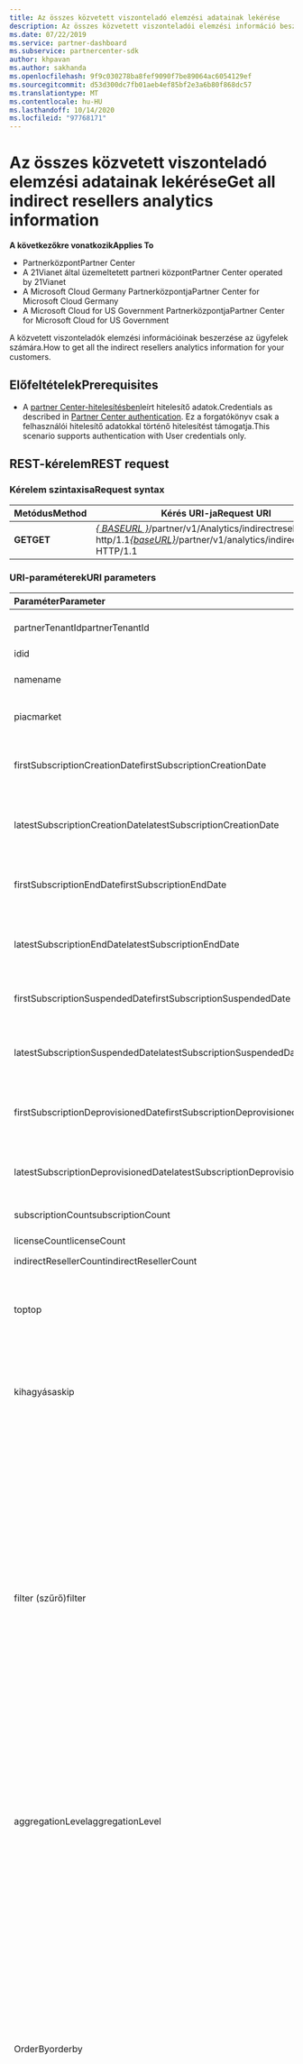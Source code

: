 ```yaml
---
title: Az összes közvetett viszonteladó elemzési adatainak lekérése
description: Az összes közvetett viszonteladói elemzési információ beszerzése.
ms.date: 07/22/2019
ms.service: partner-dashboard
ms.subservice: partnercenter-sdk
author: khpavan
ms.author: sakhanda
ms.openlocfilehash: 9f9c030278ba8fef9090f7be89064ac6054129ef
ms.sourcegitcommit: d53d300dc7fb01aeb4ef85bf2e3a6b80f868dc57
ms.translationtype: MT
ms.contentlocale: hu-HU
ms.lasthandoff: 10/14/2020
ms.locfileid: "97768171"
---
```

# <a name="get-all-indirect-resellers-analytics-information"></a><span data-ttu-id="16595-103">Az összes közvetett viszonteladó elemzési adatainak lekérése</span><span class="sxs-lookup"><span data-stu-id="16595-103">Get all indirect resellers analytics information</span></span>

<span data-ttu-id="16595-104">**A következőkre vonatkozik**</span><span class="sxs-lookup"><span data-stu-id="16595-104">**Applies To**</span></span>

- <span data-ttu-id="16595-105">Partnerközpont</span><span class="sxs-lookup"><span data-stu-id="16595-105">Partner Center</span></span>
- <span data-ttu-id="16595-106">A 21Vianet által üzemeltetett partneri központ</span><span class="sxs-lookup"><span data-stu-id="16595-106">Partner Center operated by 21Vianet</span></span>
- <span data-ttu-id="16595-107">A Microsoft Cloud Germany Partnerközpontja</span><span class="sxs-lookup"><span data-stu-id="16595-107">Partner Center for Microsoft Cloud Germany</span></span>
- <span data-ttu-id="16595-108">A Microsoft Cloud for US Government Partnerközpontja</span><span class="sxs-lookup"><span data-stu-id="16595-108">Partner Center for Microsoft Cloud for US Government</span></span>

<span data-ttu-id="16595-109">A közvetett viszonteladók elemzési információinak beszerzése az ügyfelek számára.</span><span class="sxs-lookup"><span data-stu-id="16595-109">How to get all the indirect resellers analytics information for your customers.</span></span>

## <a name="prerequisites"></a><span data-ttu-id="16595-110">Előfeltételek</span><span class="sxs-lookup"><span data-stu-id="16595-110">Prerequisites</span></span>

- <span data-ttu-id="16595-111">A [partner Center-hitelesítésben](partner-center-authentication.md)leírt hitelesítő adatok.</span><span class="sxs-lookup"><span data-stu-id="16595-111">Credentials as described in [Partner Center authentication](partner-center-authentication.md).</span></span> <span data-ttu-id="16595-112">Ez a forgatókönyv csak a felhasználói hitelesítő adatokkal történő hitelesítést támogatja.</span><span class="sxs-lookup"><span data-stu-id="16595-112">This scenario supports authentication with User credentials only.</span></span>

## <a name="rest-request"></a><span data-ttu-id="16595-113">REST-kérelem</span><span class="sxs-lookup"><span data-stu-id="16595-113">REST request</span></span>

### <a name="request-syntax"></a><span data-ttu-id="16595-114">Kérelem szintaxisa</span><span class="sxs-lookup"><span data-stu-id="16595-114">Request syntax</span></span>

| <span data-ttu-id="16595-115">Metódus</span><span class="sxs-lookup"><span data-stu-id="16595-115">Method</span></span>  | <span data-ttu-id="16595-116">Kérés URI-ja</span><span class="sxs-lookup"><span data-stu-id="16595-116">Request URI</span></span> |
|---------|-------------|
| <span data-ttu-id="16595-117">**GET**</span><span class="sxs-lookup"><span data-stu-id="16595-117">**GET**</span></span> | <span data-ttu-id="16595-118">[*\{ BASEURL \}*](partner-center-rest-urls.md)/partner/v1/Analytics/indirectresellers http/1.1</span><span class="sxs-lookup"><span data-stu-id="16595-118">[*\{baseURL\}*](partner-center-rest-urls.md)/partner/v1/analytics/indirectresellers HTTP/1.1</span></span> |

### <a name="uri-parameters"></a><span data-ttu-id="16595-119">URI-paraméterek</span><span class="sxs-lookup"><span data-stu-id="16595-119">URI parameters</span></span>

| <span data-ttu-id="16595-120">Paraméter</span><span class="sxs-lookup"><span data-stu-id="16595-120">Parameter</span></span>                             | <span data-ttu-id="16595-121">Típus</span><span class="sxs-lookup"><span data-stu-id="16595-121">Type</span></span>     | <span data-ttu-id="16595-122">Leírás</span><span class="sxs-lookup"><span data-stu-id="16595-122">Description</span></span>                              |
|:--------------------------------------|:---------|:-----------------------------------------|
| <span data-ttu-id="16595-123">partnerTenantId</span><span class="sxs-lookup"><span data-stu-id="16595-123">partnerTenantId</span></span>                       | <span data-ttu-id="16595-124">sztring</span><span class="sxs-lookup"><span data-stu-id="16595-124">string</span></span>   | <span data-ttu-id="16595-125">Annak a partnernek a bérlői azonosítója, amelyhez közvetett viszonteladói adatmennyiséget kíván beolvasni.</span><span class="sxs-lookup"><span data-stu-id="16595-125">The Tenant ID of the partner for which you want to retrieve indirect resellers data.</span></span> |
| <span data-ttu-id="16595-126">id</span><span class="sxs-lookup"><span data-stu-id="16595-126">id</span></span>                                    | <span data-ttu-id="16595-127">sztring</span><span class="sxs-lookup"><span data-stu-id="16595-127">string</span></span>   | <span data-ttu-id="16595-128">Közvetett viszonteladó azonosítója</span><span class="sxs-lookup"><span data-stu-id="16595-128">Indirect reseller ID</span></span>                                                                 |
| <span data-ttu-id="16595-129">name</span><span class="sxs-lookup"><span data-stu-id="16595-129">name</span></span>                                  | <span data-ttu-id="16595-130">sztring</span><span class="sxs-lookup"><span data-stu-id="16595-130">string</span></span>   | <span data-ttu-id="16595-131">Annak a partnernek a neve, amelyhez közvetett viszonteladói adatmennyiséget kíván beolvasni.</span><span class="sxs-lookup"><span data-stu-id="16595-131">The Name of the partner for which you want to retrieve indirect resellers data.</span></span>      |
| <span data-ttu-id="16595-132">piac</span><span class="sxs-lookup"><span data-stu-id="16595-132">market</span></span>                                | <span data-ttu-id="16595-133">sztring</span><span class="sxs-lookup"><span data-stu-id="16595-133">string</span></span>   | <span data-ttu-id="16595-134">Annak a partnernek a piaca, amelyhez közvetett viszonteladói adatmennyiséget kíván beolvasni.</span><span class="sxs-lookup"><span data-stu-id="16595-134">The Market of the partner for which you want to retrieve indirect resellers data.</span></span>    |
| <span data-ttu-id="16595-135">firstSubscriptionCreationDate</span><span class="sxs-lookup"><span data-stu-id="16595-135">firstSubscriptionCreationDate</span></span>         | <span data-ttu-id="16595-136">karakterlánc UTC-dátum időformátuma</span><span class="sxs-lookup"><span data-stu-id="16595-136">string in UTC date time format</span></span>  | <span data-ttu-id="16595-137">Az első előfizetés létrehozásának dátuma, amely alapján a közvetett viszonteladói adatok lekérését kéri.</span><span class="sxs-lookup"><span data-stu-id="16595-137">The creation date of the first subscription based on which you want to retrieve indirect resellers data.</span></span>  |
| <span data-ttu-id="16595-138">latestSubscriptionCreationDate</span><span class="sxs-lookup"><span data-stu-id="16595-138">latestSubscriptionCreationDate</span></span>        | <span data-ttu-id="16595-139">karakterlánc UTC-dátum időformátuma</span><span class="sxs-lookup"><span data-stu-id="16595-139">string in UTC date time format</span></span>  | <span data-ttu-id="16595-140">A legújabb előfizetés létrehozásának dátuma.</span><span class="sxs-lookup"><span data-stu-id="16595-140">The creation date of the latest subscription.</span></span>                 |
| <span data-ttu-id="16595-141">firstSubscriptionEndDate</span><span class="sxs-lookup"><span data-stu-id="16595-141">firstSubscriptionEndDate</span></span>              | <span data-ttu-id="16595-142">karakterlánc UTC-dátum időformátuma</span><span class="sxs-lookup"><span data-stu-id="16595-142">string in UTC date time format</span></span>  | <span data-ttu-id="16595-143">Az előfizetés első befejezése után.</span><span class="sxs-lookup"><span data-stu-id="16595-143">First time any subscription was ended.</span></span>                        |
| <span data-ttu-id="16595-144">latestSubscriptionEndDate</span><span class="sxs-lookup"><span data-stu-id="16595-144">latestSubscriptionEndDate</span></span>             | <span data-ttu-id="16595-145">karakterlánc UTC-dátum időformátuma</span><span class="sxs-lookup"><span data-stu-id="16595-145">string in UTC date time format</span></span>  | <span data-ttu-id="16595-146">Az előfizetés befejezésének utolsó dátuma.</span><span class="sxs-lookup"><span data-stu-id="16595-146">Latest date when any subscription was ended.</span></span>                  |
| <span data-ttu-id="16595-147">firstSubscriptionSuspendedDate</span><span class="sxs-lookup"><span data-stu-id="16595-147">firstSubscriptionSuspendedDate</span></span>        | <span data-ttu-id="16595-148">karakterlánc UTC dátum idő szerint</span><span class="sxs-lookup"><span data-stu-id="16595-148">string in UTC date time</span></span>         | <span data-ttu-id="16595-149">Az előfizetés felfüggesztésének első időpontja.</span><span class="sxs-lookup"><span data-stu-id="16595-149">First time any subscription was suspended.</span></span>                    |
| <span data-ttu-id="16595-150">latestSubscriptionSuspendedDate</span><span class="sxs-lookup"><span data-stu-id="16595-150">latestSubscriptionSuspendedDate</span></span>       | <span data-ttu-id="16595-151">karakterlánc UTC-dátum időformátuma</span><span class="sxs-lookup"><span data-stu-id="16595-151">string in UTC date time format</span></span>  | <span data-ttu-id="16595-152">Az előfizetés felfüggesztésének utolsó dátuma.</span><span class="sxs-lookup"><span data-stu-id="16595-152">Latest date when any subscription was suspended.</span></span>              |
| <span data-ttu-id="16595-153">firstSubscriptionDeprovisionedDate</span><span class="sxs-lookup"><span data-stu-id="16595-153">firstSubscriptionDeprovisionedDate</span></span>    | <span data-ttu-id="16595-154">karakterlánc UTC-dátum időformátuma</span><span class="sxs-lookup"><span data-stu-id="16595-154">string in UTC date time format</span></span>  | <span data-ttu-id="16595-155">Az előfizetés első kiépítésekor.</span><span class="sxs-lookup"><span data-stu-id="16595-155">First time any subscription was deprovisioned.</span></span>                |
| <span data-ttu-id="16595-156">latestSubscriptionDeprovisionedDate</span><span class="sxs-lookup"><span data-stu-id="16595-156">latestSubscriptionDeprovisionedDate</span></span>   | <span data-ttu-id="16595-157">karakterlánc UTC-dátum időformátuma</span><span class="sxs-lookup"><span data-stu-id="16595-157">string in UTC date time format</span></span>  | <span data-ttu-id="16595-158">Az előfizetés megszűnésének utolsó dátuma.</span><span class="sxs-lookup"><span data-stu-id="16595-158">Latest date when any subscription was deprovisioned.</span></span>          |
| <span data-ttu-id="16595-159">subscriptionCount</span><span class="sxs-lookup"><span data-stu-id="16595-159">subscriptionCount</span></span>                     | <span data-ttu-id="16595-160">double</span><span class="sxs-lookup"><span data-stu-id="16595-160">double</span></span>   | <span data-ttu-id="16595-161">Az összes hozzáadott értékhez tartozó előfizetés száma</span><span class="sxs-lookup"><span data-stu-id="16595-161">Subscription count for all value added resellers</span></span>                                     |
| <span data-ttu-id="16595-162">licenseCount</span><span class="sxs-lookup"><span data-stu-id="16595-162">licenseCount</span></span>                          | <span data-ttu-id="16595-163">double</span><span class="sxs-lookup"><span data-stu-id="16595-163">double</span></span>   | <span data-ttu-id="16595-164">Az összes hozzáadott értékhez tartozó licencek száma.</span><span class="sxs-lookup"><span data-stu-id="16595-164">License count for all value added resellers.</span></span>                                         |
| <span data-ttu-id="16595-165">indirectResellerCount</span><span class="sxs-lookup"><span data-stu-id="16595-165">indirectResellerCount</span></span>                 | <span data-ttu-id="16595-166">double</span><span class="sxs-lookup"><span data-stu-id="16595-166">double</span></span>   | <span data-ttu-id="16595-167">Közvetett viszonteladók száma</span><span class="sxs-lookup"><span data-stu-id="16595-167">Indirect resellers count</span></span>                                                             |
|  <span data-ttu-id="16595-168">top</span><span class="sxs-lookup"><span data-stu-id="16595-168">top</span></span>                                  | <span data-ttu-id="16595-169">sztring</span><span class="sxs-lookup"><span data-stu-id="16595-169">string</span></span>   | <span data-ttu-id="16595-170">A kérelemben visszaadni kívánt adatsorok száma.</span><span class="sxs-lookup"><span data-stu-id="16595-170">The number of rows of data to return in the request.</span></span> <span data-ttu-id="16595-171">A maximális érték és az alapértelmezett érték, ha nincs megadva, 10000.</span><span class="sxs-lookup"><span data-stu-id="16595-171">The maximum value and the default value if not specified is 10000.</span></span> <span data-ttu-id="16595-172">Ha több sor van a lekérdezésben, a válasz törzse tartalmaz egy következő hivatkozást, amely a következő adatoldalának lekérésére használható.</span><span class="sxs-lookup"><span data-stu-id="16595-172">If there are more rows in the query, the response body includes a next link that you can use to request the next page of data.</span></span>  |
| <span data-ttu-id="16595-173">kihagyása</span><span class="sxs-lookup"><span data-stu-id="16595-173">skip</span></span>                                  | <span data-ttu-id="16595-174">int</span><span class="sxs-lookup"><span data-stu-id="16595-174">int</span></span>      | <span data-ttu-id="16595-175">A lekérdezésben kihagyni kívánt sorok száma.</span><span class="sxs-lookup"><span data-stu-id="16595-175">The number of rows to skip in the query.</span></span> <span data-ttu-id="16595-176">Használja ezt a paramétert a nagy adathalmazokon keresztüli lapra.</span><span class="sxs-lookup"><span data-stu-id="16595-176">Use this parameter to page through large data sets.</span></span> <span data-ttu-id="16595-177">Például **`top=10000 and skip=0`** lekéri az első 10000 sornyi adatsort, **`top=10000 and skip=10000`** lekérdezi a következő 10000 sort, és így tovább.</span><span class="sxs-lookup"><span data-stu-id="16595-177">For example, **`top=10000 and skip=0`** retrieves the first 10000 rows of data, **`top=10000 and skip=10000`** retrieves the next 10000 rows of data, and so on.</span></span>              |
| <span data-ttu-id="16595-178">filter (szűrő)</span><span class="sxs-lookup"><span data-stu-id="16595-178">filter</span></span>                                | <span data-ttu-id="16595-179">sztring</span><span class="sxs-lookup"><span data-stu-id="16595-179">string</span></span>   | <span data-ttu-id="16595-180">A kérelem *Filter* paraméterében egy vagy több olyan utasítás található, amely a válasz sorait szűri.</span><span class="sxs-lookup"><span data-stu-id="16595-180">The *filter* parameter of the request contains one or more statements that filter the rows in the response.</span></span> <span data-ttu-id="16595-181">Minden utasítás tartalmaz egy mezőt és egy értéket, amely társítva van az **`eq`** vagy **`ne`** operátorhoz, és a utasítások kombinálhatók a vagy a használatával **`and`** **`or`** .</span><span class="sxs-lookup"><span data-stu-id="16595-181">Each statement contains a field and value that are associated with the **`eq`** or **`ne`** operators, and statements can be combined using **`and`** or **`or`**.</span></span> <span data-ttu-id="16595-182">A következő mezőket adhatja meg:</span><span class="sxs-lookup"><span data-stu-id="16595-182">You can specify the following fields:</span></span><br/><br/>     <span data-ttu-id="16595-183">*partnerTenantId*</span><span class="sxs-lookup"><span data-stu-id="16595-183">*partnerTenantId*</span></span><br/> <span data-ttu-id="16595-184">*id*</span><span class="sxs-lookup"><span data-stu-id="16595-184">*id*</span></span><br/> <span data-ttu-id="16595-185">*Név*</span><span class="sxs-lookup"><span data-stu-id="16595-185">*Name*</span></span><br/>                <span data-ttu-id="16595-186">*piac*</span><span class="sxs-lookup"><span data-stu-id="16595-186">*market*</span></span><br/> <span data-ttu-id="16595-187">*firstSubscriptionCreationDate*</span><span class="sxs-lookup"><span data-stu-id="16595-187">*firstSubscriptionCreationDate*</span></span><br/> <span data-ttu-id="16595-188">*latestSubscriptionCreationDate*</span><span class="sxs-lookup"><span data-stu-id="16595-188">*latestSubscriptionCreationDate*</span></span><br/>                <span data-ttu-id="16595-189">*firstSubscriptionEndDate*</span><span class="sxs-lookup"><span data-stu-id="16595-189">*firstSubscriptionEndDate*</span></span><br/>                <span data-ttu-id="16595-190">*latestSubscriptionEndDate*</span><span class="sxs-lookup"><span data-stu-id="16595-190">*latestSubscriptionEndDate*</span></span><br/>                <span data-ttu-id="16595-191">*firstSubscriptionSuspendedDate*</span><span class="sxs-lookup"><span data-stu-id="16595-191">*firstSubscriptionSuspendedDate*</span></span><br/>                <span data-ttu-id="16595-192">*latestSubscriptionSuspendedDate*</span><span class="sxs-lookup"><span data-stu-id="16595-192">*latestSubscriptionSuspendedDate*</span></span><br/>                <span data-ttu-id="16595-193">*firstSubscriptionDeprovisionedDate*</span><span class="sxs-lookup"><span data-stu-id="16595-193">*firstSubscriptionDeprovisionedDate*</span></span><br/>                <span data-ttu-id="16595-194">*latestSubscriptionDeprovisionedDate*</span><span class="sxs-lookup"><span data-stu-id="16595-194">*latestSubscriptionDeprovisionedDate*</span></span><br/><br/>         <span data-ttu-id="16595-195">**Példa**</span><span class="sxs-lookup"><span data-stu-id="16595-195">**Example:**</span></span><br/>              `.../indirectresellers?filter=market eq 'US'`<br/><br/>            <span data-ttu-id="16595-196">**Példa**</span><span class="sxs-lookup"><span data-stu-id="16595-196">**Example:**</span></span><br/>                `.../indirectresellers?filter=market eq 'US' or (firstSubscriptionCreationDate le cast('2018-01-01',Edm.DateTimeOffset) and firstSubscriptionCreationDate le cast('2018-04-01',Edm.DateTimeOffset))` |              
| <span data-ttu-id="16595-197">aggregationLevel</span><span class="sxs-lookup"><span data-stu-id="16595-197">aggregationLevel</span></span>                     | <span data-ttu-id="16595-198">sztring</span><span class="sxs-lookup"><span data-stu-id="16595-198">string</span></span>    | <span data-ttu-id="16595-199">Meghatározza azt az időtartományt, amely esetében az összesített adatokat le kell olvasni.</span><span class="sxs-lookup"><span data-stu-id="16595-199">Specifies the time range for which to retrieve aggregate data.</span></span> <span data-ttu-id="16595-200">A következő karakterláncok egyike lehet: &quot; nap &quot; , &quot; hét &quot; vagy &quot; hónap &quot; .</span><span class="sxs-lookup"><span data-stu-id="16595-200">Can be one of the following strings: &quot;day&quot;, &quot;week&quot;, or &quot;month&quot;.</span></span> <span data-ttu-id="16595-201">Ha nincs megadva, az alapértelmezett érték a &quot; nap &quot; .</span><span class="sxs-lookup"><span data-stu-id="16595-201">If unspecified, the default is &quot;day&quot;.</span></span><br/><br/>                                 <span data-ttu-id="16595-202">`aggregationLevel` nem támogatott `aggregationLevel` .</span><span class="sxs-lookup"><span data-stu-id="16595-202">`aggregationLevel` isn't supported without a `aggregationLevel`.</span></span> <span data-ttu-id="16595-203">`aggregationLevel` a következőben szereplő összes **datefields** vonatkozik: `aggregationLevel`</span><span class="sxs-lookup"><span data-stu-id="16595-203">`aggregationLevel` applies to all **datefields** present in the `aggregationLevel`</span></span>                         |
| <span data-ttu-id="16595-204">OrderBy</span><span class="sxs-lookup"><span data-stu-id="16595-204">orderby</span></span>                              | <span data-ttu-id="16595-205">sztring</span><span class="sxs-lookup"><span data-stu-id="16595-205">string</span></span>    | <span data-ttu-id="16595-206">Az egyes telepítésekhez tartozó eredmény adatértékeit megrendelő utasítás.</span><span class="sxs-lookup"><span data-stu-id="16595-206">A statement that orders the result data values for each install.</span></span> <span data-ttu-id="16595-207">A szintaxis a következő: `...&orderby=field[order],field [order],...`.</span><span class="sxs-lookup"><span data-stu-id="16595-207">The syntax is `...&orderby=field[order],field [order],...`.</span></span> <span data-ttu-id="16595-208">A Field paraméter a következő karakterláncok egyike lehet:</span><span class="sxs-lookup"><span data-stu-id="16595-208">The field parameter can be one of the following strings:</span></span><br/><br/>                <span data-ttu-id="16595-209">&quot;partnerTenantId&quot;</span><span class="sxs-lookup"><span data-stu-id="16595-209">&quot;partnerTenantId&quot;</span></span><br/>                <span data-ttu-id="16595-210">&quot;id&quot;</span><span class="sxs-lookup"><span data-stu-id="16595-210">&quot;id&quot;</span></span><br/>                <span data-ttu-id="16595-211">&quot;név&quot;</span><span class="sxs-lookup"><span data-stu-id="16595-211">&quot;name&quot;</span></span><br/>                <span data-ttu-id="16595-212">&quot;piac&quot;</span><span class="sxs-lookup"><span data-stu-id="16595-212">&quot;market&quot;</span></span><br/>                <span data-ttu-id="16595-213">&quot;firstSubscriptionCreationDate&quot;</span><span class="sxs-lookup"><span data-stu-id="16595-213">&quot;firstSubscriptionCreationDate&quot;</span></span><br/>               <span data-ttu-id="16595-214">&quot;latestSubscriptionCreationDate&quot;</span><span class="sxs-lookup"><span data-stu-id="16595-214">&quot;latestSubscriptionCreationDate&quot;</span></span><br/>                <span data-ttu-id="16595-215">&quot;firstSubscriptionEndDate&quot;</span><span class="sxs-lookup"><span data-stu-id="16595-215">&quot;firstSubscriptionEndDate&quot;</span></span><br/>               <span data-ttu-id="16595-216">&quot;latestSubscriptionEndDate&quot;</span><span class="sxs-lookup"><span data-stu-id="16595-216">&quot;latestSubscriptionEndDate&quot;</span></span><br/>                <span data-ttu-id="16595-217">&quot;firstSubscriptionSuspendedDate&quot;</span><span class="sxs-lookup"><span data-stu-id="16595-217">&quot;firstSubscriptionSuspendedDate&quot;</span></span><br/>                <span data-ttu-id="16595-218">&quot;latestSubscriptionSuspendedDate&quot;</span><span class="sxs-lookup"><span data-stu-id="16595-218">&quot;latestSubscriptionSuspendedDate&quot;</span></span><br/>               <span data-ttu-id="16595-219">&quot;firstSubscriptionDeprovisionedDate&quot;</span><span class="sxs-lookup"><span data-stu-id="16595-219">&quot;firstSubscriptionDeprovisionedDate&quot;</span></span><br/>                <span data-ttu-id="16595-220">&quot;latestSubscriptionDeprovisionedDate&quot;</span><span class="sxs-lookup"><span data-stu-id="16595-220">&quot;latestSubscriptionDeprovisionedDate&quot;</span></span><br/>                <span data-ttu-id="16595-221">&quot;subscriptionCount&quot;</span><span class="sxs-lookup"><span data-stu-id="16595-221">&quot;subscriptionCount&quot;</span></span><br/>                <span data-ttu-id="16595-222">&quot;licenseCount&quot;</span><span class="sxs-lookup"><span data-stu-id="16595-222">&quot;licenseCount&quot;</span></span><br/><br/>   <span data-ttu-id="16595-223">A *Order* paraméter nem kötelező, és az is lehet, `asc` `desc` hogy az egyes mezőkhöz növekvő vagy csökkenő sorrendet kell megadni.</span><span class="sxs-lookup"><span data-stu-id="16595-223">The *order* parameter is optional, and can be `asc` or `desc`; to specify ascending or descending order for each field.</span></span> <span data-ttu-id="16595-224">A mező alapértelmezett értéke: `asc`.</span><span class="sxs-lookup"><span data-stu-id="16595-224">The default is `asc`.</span></span><br/><br/>    <span data-ttu-id="16595-225">**Példa**</span><span class="sxs-lookup"><span data-stu-id="16595-225">**Example:**</span></span><br/>                `...&orderby=market,subscriptionCount`                                       |                   
| <span data-ttu-id="16595-226">groupby</span><span class="sxs-lookup"><span data-stu-id="16595-226">groupby</span></span>                              | <span data-ttu-id="16595-227">sztring</span><span class="sxs-lookup"><span data-stu-id="16595-227">string</span></span>    | <span data-ttu-id="16595-228">Olyan utasítás, amely csak a megadott mezőkre alkalmazza az adatösszesítést.</span><span class="sxs-lookup"><span data-stu-id="16595-228">A statement that applies data aggregation only to the specified fields.</span></span> <span data-ttu-id="16595-229">A következő mezőket adhatja meg:</span><span class="sxs-lookup"><span data-stu-id="16595-229">You can specify the following fields:</span></span><br/><br/>         <span data-ttu-id="16595-230">*partnerTenantId*</span><span class="sxs-lookup"><span data-stu-id="16595-230">*partnerTenantId*</span></span><br/>    <span data-ttu-id="16595-231">*id*</span><span class="sxs-lookup"><span data-stu-id="16595-231">*id*</span></span><br/>               <span data-ttu-id="16595-232">*Név*</span><span class="sxs-lookup"><span data-stu-id="16595-232">*Name*</span></span><br/>                <span data-ttu-id="16595-233">*piac*</span><span class="sxs-lookup"><span data-stu-id="16595-233">*market*</span></span><br/>                <span data-ttu-id="16595-234">*firstSubscriptionCreationDate*</span><span class="sxs-lookup"><span data-stu-id="16595-234">*firstSubscriptionCreationDate*</span></span><br/>                <span data-ttu-id="16595-235">*latestSubscriptionCreationDate*</span><span class="sxs-lookup"><span data-stu-id="16595-235">*latestSubscriptionCreationDate*</span></span><br/>                <span data-ttu-id="16595-236">*firstSubscriptionEndDate*</span><span class="sxs-lookup"><span data-stu-id="16595-236">*firstSubscriptionEndDate*</span></span><br/>                <span data-ttu-id="16595-237">*latestSubscriptionEndDate*</span><span class="sxs-lookup"><span data-stu-id="16595-237">*latestSubscriptionEndDate*</span></span><br/>                <span data-ttu-id="16595-238">*firstSubscriptionSuspendedDate*</span><span class="sxs-lookup"><span data-stu-id="16595-238">*firstSubscriptionSuspendedDate*</span></span><br/>                <span data-ttu-id="16595-239">*latestSubscriptionSuspendedDate*</span><span class="sxs-lookup"><span data-stu-id="16595-239">*latestSubscriptionSuspendedDate*</span></span><br/>                <span data-ttu-id="16595-240">*firstSubscriptionDeprovisionedDate*</span><span class="sxs-lookup"><span data-stu-id="16595-240">*firstSubscriptionDeprovisionedDate*</span></span><br/>                <span data-ttu-id="16595-241">*latestSubscriptionDeprovisionedDate*</span><span class="sxs-lookup"><span data-stu-id="16595-241">*latestSubscriptionDeprovisionedDate*</span></span><br/><br/>                 <span data-ttu-id="16595-242">A visszaadott adatsorok tartalmazzák a `groupby` záradékban megadott mezőket és a következő mezőket:</span><span class="sxs-lookup"><span data-stu-id="16595-242">The data rows returned contain the fields specified in the `groupby` clause, and the following fields:</span></span><br/><br/>            <span data-ttu-id="16595-243">*indirectResellerCount*</span><span class="sxs-lookup"><span data-stu-id="16595-243">*indirectResellerCount*</span></span><br/>                <span data-ttu-id="16595-244">*licenseCount*</span><span class="sxs-lookup"><span data-stu-id="16595-244">*licenseCount*</span></span><br/>                <span data-ttu-id="16595-245">*subscriptionCount*</span><span class="sxs-lookup"><span data-stu-id="16595-245">*subscriptionCount*</span></span><br/><br/>            <span data-ttu-id="16595-246">A `groupby` paraméter használható a `aggregationLevel` paraméterrel.</span><span class="sxs-lookup"><span data-stu-id="16595-246">The `groupby` parameter can be used with the `aggregationLevel` parameter.</span></span><br/><br/>            <span data-ttu-id="16595-247">**Példa**</span><span class="sxs-lookup"><span data-stu-id="16595-247">**Example:**</span></span></br>               `...&groupby=ageGroup,market&aggregationLevel=week`                         |

### <a name="request-headers"></a><span data-ttu-id="16595-248">Kérésfejlécek</span><span class="sxs-lookup"><span data-stu-id="16595-248">Request headers</span></span>

<span data-ttu-id="16595-249">További információ: a [partneri központ Rest-fejlécei](headers.md).</span><span class="sxs-lookup"><span data-stu-id="16595-249">For more information, see [Partner Center REST headers](headers.md).</span></span>

### <a name="request-body"></a><span data-ttu-id="16595-250">A kérés törzse</span><span class="sxs-lookup"><span data-stu-id="16595-250">Request body</span></span>

<span data-ttu-id="16595-251">Nincsenek.</span><span class="sxs-lookup"><span data-stu-id="16595-251">None.</span></span>

### <a name="request-example"></a><span data-ttu-id="16595-252">Példa kérésre</span><span class="sxs-lookup"><span data-stu-id="16595-252">Request example</span></span>

```http
GET https://api.partnercenter.microsoft.com/partner/v1/analytics/indirectresellers HTTP 1.1
Authorization: Bearer <token>
Accept: application/json
Content-Type: application/json
Content-Length: 0
```

## <a name="rest-response"></a><span data-ttu-id="16595-253">REST-válasz</span><span class="sxs-lookup"><span data-stu-id="16595-253">REST response</span></span>

<span data-ttu-id="16595-254">Ha ez sikeres, a válasz törzse [közvetett viszonteladói](partner-center-analytics-resources.md#csp-program-indirect-resellers-analytics) erőforrások gyűjteményét tartalmazza.</span><span class="sxs-lookup"><span data-stu-id="16595-254">If successful, the response body contains a collection of [indirect resellers](partner-center-analytics-resources.md#csp-program-indirect-resellers-analytics) resources.</span></span>

### <a name="response-success-and-error-codes"></a><span data-ttu-id="16595-255">Válasz sikeres és hibakódok</span><span class="sxs-lookup"><span data-stu-id="16595-255">Response success and error codes</span></span>

<span data-ttu-id="16595-256">Minden válaszhoz tartozik egy HTTP-állapotkód, amely a sikeres vagy sikertelen és a további hibakeresési adatokat jelzi.</span><span class="sxs-lookup"><span data-stu-id="16595-256">Each response comes with an HTTP status code that indicates success or failure and additional debugging information.</span></span> <span data-ttu-id="16595-257">A kód, a hiba típusa és a további paraméterek olvasásához használjon hálózati nyomkövetési eszközt.</span><span class="sxs-lookup"><span data-stu-id="16595-257">Use a network trace tool to read this code, error type, and additional parameters.</span></span> <span data-ttu-id="16595-258">A teljes listát lásd: [hibakódok](error-codes.md).</span><span class="sxs-lookup"><span data-stu-id="16595-258">For the full list, see [Error Codes](error-codes.md).</span></span>

### <a name="response-example"></a><span data-ttu-id="16595-259">Példa válaszra</span><span class="sxs-lookup"><span data-stu-id="16595-259">Response example</span></span>

```http
{
    "partnerTenantId": "AAAAAAAA-BBBB-CCCC-DDDD-EEEEEEEEEEEE",
    "id": "1111111",
    "name": "RESELLER NAME",
    "market": "US",
    "firstSubscriptionCreationDate": "2016-10-18T19:16:25.107",
    "latestSubscriptionCreationDate": "2016-10-18T19:16:25.107",
    "firstSubscriptionEndDate": "2018-11-07T00:00:00",
    "latestSubscriptionEndDate": "2018-11-07T00:00:00",
    "firstSubscriptionSuspendedDate": "0001-01-01T00:00:00",
    "latestSubscriptionSuspendedDate": "0001-01-01T00:00:00",
    "firstSubscriptionDeprovisionedDate": "0001-01-01T00:00:00",
    "latestSubscriptionDeprovisionedEndDate": "0001-01-01T00:00:00",
    "subscriptionCount": 10,
    "licenseCount": 20
}
```

## <a name="see-also"></a><span data-ttu-id="16595-260">Lásd még</span><span class="sxs-lookup"><span data-stu-id="16595-260">See also</span></span>

- [<span data-ttu-id="16595-261">Partnerközpont-elemzések – forrásanyagok</span><span class="sxs-lookup"><span data-stu-id="16595-261">Partner Center Analytics - Resources</span></span>](partner-center-analytics-resources.md)
